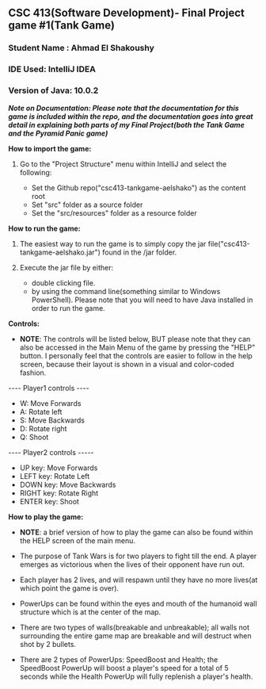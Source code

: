 ## CSC 413(Software Development)- Final Project game #1(Tank Game)

### Student Name : Ahmad El Shakoushy

### IDE Used: IntelliJ IDEA
### Version of Java: 10.0.2

***Note on Documentation: Please note that the documentation for this game is included within the repo, and the documentation 
  goes into great detail in explaining both parts of my Final Project(both the Tank Game and the Pyramid Panic game)***


 **How to import the game:**
 
   1. Go to the "Project Structure" menu within IntelliJ and select the following:
   
      - Set the Github repo("csc413-tankgame-aelshako") as the content root
      - Set "src" folder as a source folder
      - Set the "src/resources" folder as a resource folder 
     
 **How to run the game:**
 1. The easiest way to run the game is to simply copy the jar file("csc413-tankgame-aelshako.jar") found in the /jar folder.
 2. Execute the jar file by either:
 
    - double clicking file.
    -  by using the command line(something similar to Windows PowerShell). Please note
    that you will need to have Java installed in order to run the game. 
    
 **Controls:**
   - **NOTE**: The controls will be listed below, BUT please note that they can also be accessed in the Main Menu of the game by pressing the "HELP" button.
    I personally feel that the controls are easier to follow in the help screen, because their layout is shown in a visual and color-coded fashion.
    
   ---- Player1 controls ----
   - W: Move Forwards
   - A: Rotate left
   - S: Move Backwards
   - D: Rotate right
   - Q: Shoot
    
    
   ---- Player2 controls -----
   - UP key: Move Forwards
   - LEFT key: Rotate Left
   - DOWN key: Move Backwards
   - RIGHT key: Rotate Right  
   - ENTER key: Shoot
    
 **How to play the game:**
    
   - **NOTE**: a brief version of how to play the game can also be found within the HELP screen of the main menu.



   - The purpose of Tank Wars is for two players to fight till the end. A player emerges as victorious when the lives of their opponent have run out.
   - Each player has 2 lives, and will respawn until they have no more lives(at which point the game is over). 
   - PowerUps can be found within the eyes and mouth of the humanoid wall structure which is at the center of the map.
   - There are two types of walls(breakable and unbreakable); all walls not surrounding the entire game map are breakable and will destruct when shot by 2 bullets.
   - There are 2 types of PowerUps: SpeedBoost and Health; the SpeedBoost PowerUp will boost a player's speed for a total of 5 seconds while the Health PowerUp will 
     fully replenish a player's health.  
